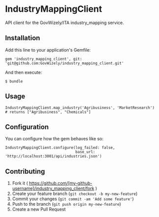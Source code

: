# IndustryMappingClient

API client for the GovWizely/ITA industry_mapping service.

## Installation

Add this line to your application's Gemfile:

    gem 'industry_mapping_client', git: 'git@github.com:GovWizely/industry_mapping_client.git'

And then execute:

    $ bundle

## Usage

    IndustryMappingClient.map_industry('Agribusiness', 'MarketResearch')
    # returns ["Agribusiness", "Chemicals"]

## Configuration

You can configure how the gem behaves like so:

    IndustryMappingClient.configure(log_failed: false,
                                    base_url:   'http://localhost:3001/api/industries.json')

## Contributing

1. Fork it ( https://github.com/[my-github-username]/industry_mapping_client/fork )
2. Create your feature branch (`git checkout -b my-new-feature`)
3. Commit your changes (`git commit -am 'Add some feature'`)
4. Push to the branch (`git push origin my-new-feature`)
5. Create a new Pull Request
